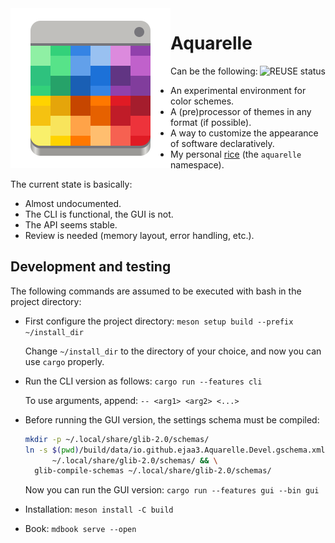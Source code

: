 <!--
	SPDX-FileCopyrightText: 2023 Eduardo Javier Alvarado Aarón <eduardo.javier.alvarado.aaron@gmail.com>
	
	SPDX-License-Identifier: CC-BY-SA-4.0
-->

<img align="left" src="data/icons/app/io.github.ejaa3.Aquarelle.svg"/>

# Aquarelle

<a href="https://api.reuse.software/info/github.com/ejaa3/aquarelle">
	<img align="right" alt="REUSE status" src="https://api.reuse.software/badge/github.com/ejaa3/aquarelle">
</a>

Can be the following:

- An experimental environment for color schemes.
- A (pre)processor of themes in any format (if possible).
- A way to customize the appearance of software declaratively.
- My personal [rice] (the `aquarelle` namespace).

[rice]: https://www.quora.com/What-is-the-meaning-of-Linux-ricing

The current state is basically:
- Almost undocumented.
- The CLI is functional, the GUI is not.
- The API seems stable.
- Review is needed (memory layout, error handling, etc.).

## Development and testing

The following commands are assumed to be executed with bash in the project directory:

- First configure the project directory: `meson setup build --prefix ~/install_dir`

  Change `~/install_dir` to the directory of your choice, and now you can use `cargo` properly.

- Run the CLI version as follows: `cargo run --features cli`

  To use arguments, append: `-- <arg1> <arg2> <...>`

- Before running the GUI version, the settings schema must be compiled:

  ~~~ bash
  mkdir -p ~/.local/share/glib-2.0/schemas/
  ln -s $(pwd)/build/data/io.github.ejaa3.Aquarelle.Devel.gschema.xml \
        ~/.local/share/glib-2.0/schemas/ && \
  	glib-compile-schemas ~/.local/share/glib-2.0/schemas/
  ~~~

  Now you can run the GUI version: `cargo run --features gui --bin gui`

- Installation: `meson install -C build`

- Book: `mdbook serve --open`
